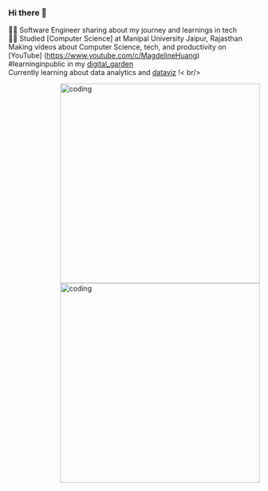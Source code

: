 ### Hi there 👋

👨‍💻 Software Engineer sharing about my journey and learnings in tech<br/>
👨‍🎓 Studied [Computer Science] at Manipal University Jaipur, Rajasthan<br/>
Making videos about Computer Science, tech, and productivity on [YouTube] (https://www.youtube.com/c/MagdelineHuang)<br/>
#learninginpublic in my [digital_garden](https://magdelinehuang.com/)<br/>
Currently learning about data analytics and [dataviz](https://pudding.cool/2018/08/pockets/) !< br/>

<img align="right" alt="coding" width="400" src="https://github.com/aayushgithub1/aayushgithub1/assets/100990694/7b3b20a6-027c-491a-96e9-db47d8d452e8">
<img align="right" alt="coding" width="400" src= "https://github-readme-stats.vercel.app/api?username=aayushgithub1&show_icons=true&theme=dark#gh-dark-mode-only">



<!-- GitHub stats from https://github.com/anuraghazra/github-readme-stats -- >
[! [Magdeline's_github_stats] (https://github-readme-stats. vercel. app/api?username=xsol05&count_private=true&show_icons=true&theme=radical&hide rank=false)]
<!--
**aayushgithub1/aayushgithub1** is a ✨ _special_ ✨ repository because its `README.md` (this file) appears on your GitHub profile.

Here are some ideas to get you started:

- 🔭 I’m currently working on ...
- 🌱 I’m currently learning ...
- 👯 I’m looking to collaborate on ...
- 🤔 I’m looking for help with ...
- 💬 Ask me about ...
- 📫 How to reach me: ...
- 😄 Pronouns: ...
- ⚡ Fun fact: ...
-->

